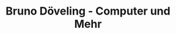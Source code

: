 ---
title: "Bruno Döveling - Computer und Mehr"
url: /bippen/bruno-doeveling-computer-und-mehr/
shop: Computer
---